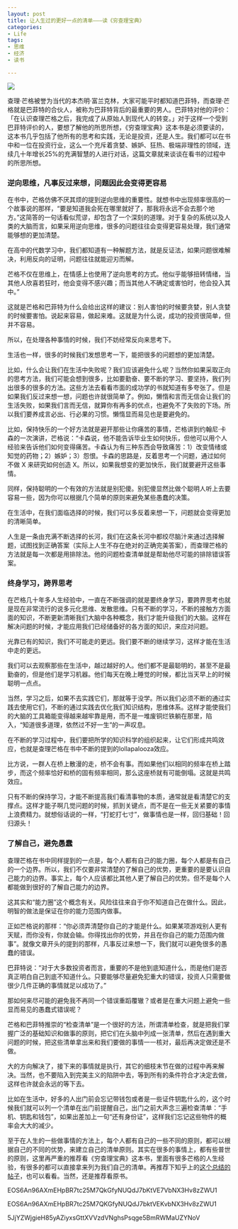 ```yaml
---
layout: post
title: 让人生过的更好一点的清单———读《穷查理宝典》
categories:
- Life
tags:
- 思维
- 经济
- 读书

---
```


![](https://ws3.sinaimg.cn/large/006tNbRwgy1fx2sii3iv2j30xc0m9gnn.jpg)

查理·芒格被誉为当代的本杰明·富兰克林，大家可能平时都知道巴菲特，而查理·芒格就是巴菲特的合伙人，被称为巴菲特背后的最重要的男人。巴菲特对他的评价：「在认识查理芒格之后，我完成了从原始人到现代人的转变。」对于这样一个受到巴菲特评价的人，要想了解他的所思所想，《穷查理宝典》这本书是必须要读的，这本书几乎包括了他所有的思考和实践，无论是投资，还是人生。我们都可以在书中和一位在投资行业，这么一个充斥着贪婪、嫉妒、狂热、极端非理性的领域，连续几十年增长25%的充满智慧的人进行对话，这篇文章就来谈谈在看书的过程中的所思所想。

### 逆向思维，凡事反过来想，问题因此会变得更容易

在书中，芒格仿佛不厌其烦的提到逆向思维的重要性。就想书中出现频率很高的一个故事说的那样，“要是知道我会死在哪里就好了，那我将永远不会去那个地方。”这简答的一句话看似荒谬，却包含了一个深刻的道理。对于复杂的系统以及人类的大脑而言，如果采用逆向思维，很多的问题往往会变得更容易处理，我们通常能够想的更加清楚。

在高中的代数学习中，我们都知道有一种解题方法，就是反证法，如果问题很难解决，利用反向的证明，问题往往就能迎刃而解。

芒格不仅在思维上，在情感上也使用了逆向思考的方式。他似乎能够扭转情绪，当其他人欣喜若狂时，他会变得不感兴趣；而当其他人不确定或害怕时，他会投入其中。”

这就是芒格和巴菲特为什么会给出这样的建议：别人害怕的时候要贪婪，别人贪婪的时候要害怕。说起来容易，做起来难。这就是为什么说，成功的投资很简单，但并不容易。

所以，在处理各种事情的时候，我们不妨经常反向来思考下。

生活也一样，很多的时候我们发想思考一下，能把很多的问题想的更加清楚。

比如，什么会让我们在生活中失败呢？我们应该避免什么呢？当然你如果采取正向的思考方法，我们可能会想到很多，比如要勤奋、要不断的学习、要坚持，我们列出很多的很多的方法。这些方法去看看市面的成功学的书就知道有多夸张了。但是如果我们反过来想一想，问题也许就很简单了。例如，懒惰和言而无信会让我们的生活失败，如果我们言而无信，就算你有再多的优点，也避免不了失败的下场。所以我们要养成言必出、行必果的习惯。懒惰显而易见也是要避免的。

比如，保持快乐的一个好方法就是避开那些让你痛苦的事情，芒格讲到约翰尼·卡森的一次演讲，芒格说：“卡森说，他不能告诉毕业生如何快乐，但他可以用个人经验来告诉他们如何变得痛苦。卡森认为有三种东西会导致痛苦：1）改变情绪或知觉的药物；2）嫉妒；3）怨恨。卡森的思路是，反着思考一个问题，通过如何不做 X 来研究如何创造 X。所以，如果我想变的更加快乐，我们就要避开这些事情。

同样，保持聪明的一个有效的方法就是别犯傻。别犯傻显然比做个聪明人听上去要容易一些，因为你可以根据几个简单的原则来避免某些愚蠢的决策。

在生活中，在我们面临选择的时候，我们可以多反着来想一下，问题就会变得更加的清晰简单。

人生是一条由充满不断选择的长河，我们在这条长河中都绞尽脑汁来通过选择解题，试图找到正确答案（实际上人生不存在绝对的正确完美答案），而查理芒格的方法就是每一次都是用排除法。他的问题检查清单就是帮助他尽可能的排除错误答案。

### 终身学习，跨界思考

在芒格几十年多人生经验中，一直在不断强调的就是要终身学习，要跨界思考也就是现在非常流行的说多元化思维、发散思维。只有不断的学习，不断的接触方方面面的知识，不断更新清晰我们大脑中各种概念，我们才能升级我们的大脑。这样在解决问题的时候，才能应用我们已经储备好的各方面的知识，来应对问题。

光靠已有的知识，我们不可能走的更远。我们要不断的继续学习，这样才能在生活中走的更远。

我们可以去观察那些在生活中，越过越好的人。他们都不是最聪明的，甚至不是最勤奋的，但是他们是学习机器。他们每天在晚上睡觉的时候，都比当天早上的时候聪明一点点。

当然，学习之后，如果不去实践它们，那就等于没学。所以我们必须不断的通过实践去使用它们，不断的通过实践去优化我们知识结构，思维体系。这样才能使我们的大脑的工具箱能变得越来越牢靠是用，而不是一堆废铜烂铁躺在那里，陷入，“知道很多道理，依然过不好一生”的一声叹息。

在不断的学习过程中，我们要把所学的知识科学的组织起来，让它们形成共鸣效应，也就是查理芒格在书中不断的提到的lollapalooza效应。

比方说，一群人在桥上散漫的走，桥不会有事。而如果他们以相同的频率在桥上踏步，而这个频率恰好和桥的固有频率相同，那么这座桥就有可能倒塌。这就是共鸣效应。

只有不断的保持学习，才能不断提高我们看清事物的本质，通常就是看清楚它的支撑点。这样才能子啊几觉问题的时候，抓到关键点，而不是在一些无关紧要的事情上浪费精力。就想俗话说的一样，“打蛇打七寸”，做事情也是一样，回归基础！回归源头！

### 了解自己，避免愚蠢

查理芒格在书中同样提到的一点是，每个人都有自己的能力圈，每个人都是有自己的一个边界。所以，我们不仅要非常清楚的了解自己的优势，更重要的是要认识自己能力的边界。事实上，每个人应该都比其他人更了解自己的优势。但不是每个人都能做到很好的了解自己能力的边界。

这其实和“能力圈”这个概念有关。风险往往来自于你不知道自己在做什么。因此，明智的做法是保证在你的能力范围内做事。

正如芒格说的那样：“你必须弄清楚你自己的才能是什么。如果某项游戏别人更有天赋，而你没有，你就会输。你得找出你的优势，并且在你自己的能力范围内做事”。就像文章开头的提到的那样，凡事反过来想一下，我们就可以避免很多的愚蠢的错误。

巴菲特说：“对于大多数投资者而言，重要的不是他到底知道什么，而是他们是否真正明白自己到底不知道什么。只要能够尽量避免犯重大的错误，投资人只需要做很少几件正确的事情就足以成功了。”

那如何来尽可能的避免我不再同一个错误重蹈覆辙？或者是在重大问题上避免一些显而易见的愚蠢式错误呢？

芒格和巴菲特推崇的“检查清单”是一个很好的方法，所谓清单检查，就是把我们掌握广泛的基础知识和做事的原则，把它们在头脑中列成一张清单，然后在遇到重大问题的时候，把这些清单拿出来和我们要做的事情一一核对，最后再决定做还是不做。

大的方向解决了，接下来的事情就是执行，其它的细枝末节在做的过程中再来解决。当然，也不要陷入到完美主义的陷阱中去，等到所有的条件符合才决定去做，这样也许就会永远的等下去。

比如在生活中，好多的人出门前会忘记带钱包或者是一些证件钥匙什么的，这个时候我们就可以列一个清单在出门前提醒自己，出门之前大声念三遍检查清单：“手机、钥匙和钱包”，如果出差加上一句“还有身份证”，这样我们忘记这些物件的概率会大大的减少。

至于在人生的一些做事情的方法上，每个人都有自己的一些不同的原则，都可以根据自己的不同的优势，来建立自己的清单原则。其实在很多的事情上，都有些普世的原则，这里再严重的推荐看《穷查理宝典》这本书，里面有很多芒格的人生经验，有很多的都可以直接拿来列为我们自己的清单。再推荐下知乎上的[这个总结的帖子](https://www.zhihu.com/question/19550972/answer/12203017)，也可以看看。当然，还是推荐看原书。


EOS6An96AXmEHpBR7tc25M7QkGfyNUQdJ7bKtVE7VbNX3Hv8zZWU1

EOS6An96AXmEHpBR7tc25M7QKGfyNUQdJ7bktVEKvbNX3Hv8zZWU1

5JjYZWjgieH85yAZiyxsGttXVVzdVNghsPsqge5BmRWMaUZYNoV






